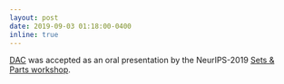 ```yaml
---
layout: post
date: 2019-09-03 01:18:00-0400
inline: true
---
```


[DAC](/publications/#lee2019deep) was accepted as an oral presentation by the NeurIPS-2019 [Sets & Parts workshop](https://www.sets.parts/home).
